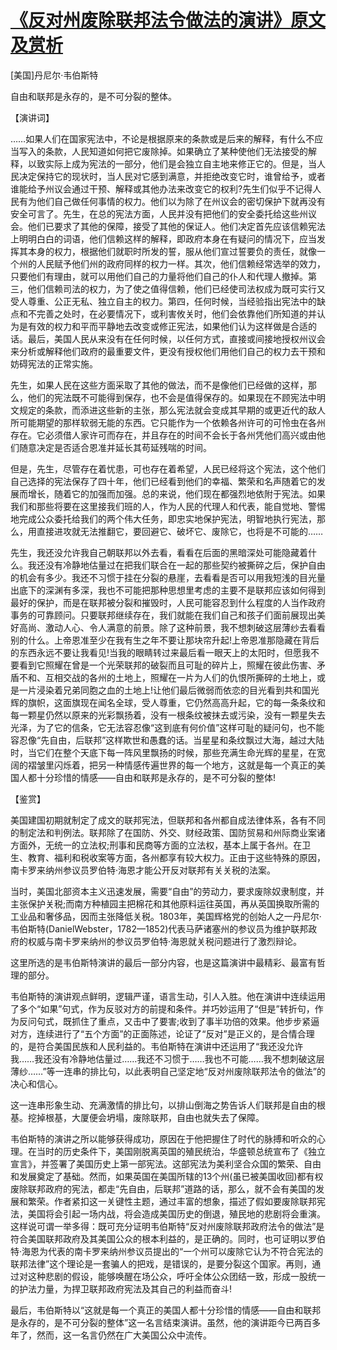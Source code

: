 # [《反对州废除联邦法令做法的演讲》原文及赏析](https://www.vrrw.net/wx/14769.html)

[美国]丹尼尔·韦伯斯特

自由和联邦是永存的，是不可分裂的整体。

【演讲词】

……如果人们在国家宪法中，不论是根据原来的条款或是后来的解释，有什么不应当写入的条款，人民知道如何把它废除掉。如果确立了某种使他们无法接受的解释，以致实际上成为宪法的一部分，他们是会独立自主地来修正它的。但是，当人民决定保持它的现状时，当人民对它感到满意，并拒绝改变它时，谁曾给予，或者谁能给予州议会通过干预、解释或其他办法来改变它的权利?先生们似乎不记得人民有为他们自己做任何事情的权力。他们以为除了在州议会的密切保护下就再没有安全可言了。先生，在总的宪法方面，人民并没有把他们的安全委托给这些州议会。他们已要求了其他的保障，接受了其他的保证人。他们决定首先应该信赖宪法上明明白白的词语，他们信赖这样的解释，即政府本身在有疑问的情况下，应当发挥其本身的权力，根据他们就职时所发的誓，服从他们宣过誓要负的责任，就像一个州的人民赋予他们州的政府同样的权力一样。其次，他们信赖经常选举的效力，只要他们有理由，就可以用他们自己的力量将他们自己的仆人和代理人撤掉。第三，他们信赖司法的权力，为了使之值得信赖，他们已经使司法权成为既可实行又受人尊重、公正无私、独立自主的权力。第四，任何时候，当经验指出宪法中的缺点和不完善之处时，在必要情况下，或利害攸关时，他们会依靠他们所知道的并认为是有效的权力和平而平静地去改变或修正宪法，如果他们认为这样做是合适的话。最后，美国人民从来没有在任何时候，以任何方式，直接或间接地授权州议会来分析或解释他们政府的最重要文件，更没有授权他们用他们自己的权力去干预和妨碍宪法的正常实施。

先生，如果人民在这些方面采取了其他的做法，而不是像他们已经做的这样，那么，他们的宪法既不可能得到保存，也不会是值得保存的。如果现在不顾宪法中明文规定的条款，而添进这些新的主张，那么宪法就会变成其早期的或更近代的敌人所可能期望的那样软弱无能的东西。它只能作为一个依赖各州许可的可怜虫在各州存在。它必须借人家许可而存在，并且存在的时间不会长于各州凭他们高兴或由他们随意决定是否适合恩准并延长其苟延残喘的时间。

但是，先生，尽管存在着忧患，可也存在着希望，人民已经将这个宪法，这个他们自己选择的宪法保存了四十年，他们已经看到他们的幸福、繁荣和名声随着它的发展而增长，随着它的加强而加强。总的来说，他们现在都强烈地依附于宪法。如果我们和那些将要在这里接我们班的人，作为人民的代理人和代表，能自觉地、警惕地完成公众委托给我们的两个伟大任务，即忠实地保护宪法，明智地执行宪法，那么，用直接进攻就无法推翻它，要回避它、破坏它、废除它，也将是不可能的……

先生，我还没允许我自己朝联邦以外去看，看看在后面的黑暗深处可能隐藏着什么。我还没有冷静地估量过在把我们联合在一起的那些契约被撕碎之后，保护自由的机会有多少。我还不习惯于挂在分裂的悬崖，去看看是否可以用我短浅的目光量出底下的深渊有多深，我也不可能把那种思想里考虑的主要不是联邦应该如何得到最好的保护，而是在联邦被分裂和摧毁时，人民可能容忍到什么程度的人当作政府事务的可靠顾问。只要联邦继续存在，我们就能在我们自己和孩子们面前展现出美好高尚、激动人心、令人满意的前景。除了这种前景，我不想刺破这层薄纱去看看别的什么。上帝恩准至少在我有生之年不要让那块帘升起!上帝恩准那隐藏在背后的东西永远不要让我看见!当我的眼睛转过来最后看一眼天上的太阳时，但愿我不要看到它照耀在曾是一个光荣联邦的破裂而且可耻的碎片上，照耀在彼此伤害、矛盾不和、互相交战的各州的土地上，照耀在一片为人们的仇恨所撕碎的土地上，或是一片浸染着兄弟同胞之血的土地上!让他们最后微弱而依恋的目光看到共和国光辉的旗帜，这面旗现在闻名全球，受人尊重，它仍然高高升起，它的每一条条纹和每一颗星仍然以原来的光彩飘扬着，没有一根条纹被抹去或污染，没有一颗星失去光泽，为了它的信条，它无法容忍像“这到底有何价值”这样可耻的疑问句，也不能容忍像“先自由，后联邦”这样欺世和愚蠢的话。当星星和条纹飘过大海，越过大陆时，当它们在整个天底下每一阵风里飘扬的时候，那些充满生命光辉的星星，在宽阔的褶皱里闪烁着，把另一种情感传遍世界的每一个地方，这就是每一个真正的美国人都十分珍惜的情感——自由和联邦是永存的，是不可分裂的整体!



【鉴赏】

美国建国初期就制定了成文的联邦宪法，但联邦和各州都自成法律体系，各有不同的制定法和判例法。联邦除了在国防、外交、财经政策、国防贸易和州际商业案诸方面外，无统一的立法权;刑事和民商等方面的立法权，基本上属于各州。在卫生、教育、福利和税收案等方面，各州都享有较大权力。正由于这些特殊的原因，南卡罗来纳州参议员罗伯特·海恩才能公开反对联邦有关关税的法案。

当时，美国北部资本主义迅速发展，需要“自由”的劳动力，要求废除奴隶制度，并主张保护关税;而南方种植园主把棉花和其他原料运往英国，再从英国换取所需的工业品和奢侈品，因而主张降低关税。1803年，美国辉格党的创始人之一丹尼尔·韦伯斯特(DanielWebster，1782—1852)代表马萨诸塞州的参议员为维护联邦政府的权威与南卡罗来纳州的参议员罗伯特·海恩就关税问题进行了激烈辩论。

这里所选的是韦伯斯特演讲的最后一部分内容，也是这篇演讲中最精彩、最富有哲理的部分。

韦伯斯特的演讲观点鲜明，逻辑严谨，语言生动，引人入胜。他在演讲中连续运用了多个“如果”句式，作为反驳对方的前提和条件。并巧妙运用了“但是”转折句，作为反问句式，既抓住了重点，又击中了要害;收到了事半功倍的效果。他步步紧逼对方，连续进行了“五个方面”的正面陈述，论证了“反对”是正义的，是合情合理的，是符合美国民族和人民利益的。韦伯斯特在演讲中还运用了“我还没允许我……我还没有冷静地估量过……我还不习惯于……我也不可能……我不想刺破这层薄纱……”等一连串的排比句，以此表明自己坚定地“反对州废除联邦法令的做法”的决心和信心。

这一连串形象生动、充满激情的排比句，以排山倒海之势告诉人们联邦是自由的根基。挖掉根基，大厦便会坍塌，废除联邦，自由也就失去了保障。

韦伯斯特的演讲之所以能够获得成功，原因在于他把握住了时代的脉搏和听众的心理。在当时的历史条件下，美国刚脱离英国的殖民统治，华盛顿总统宣布了《独立宣言》，并签署了美国历史上第一部宪法。这部宪法为美利坚合众国的繁荣、自由和发展奠定了基础。然而，如果英国在美国所辖的13个州(虽已被美国收回)都有权废除联邦政府的宪法，都走“先自由，后联邦”道路的话，那么，就不会有美国的发展和繁荣。作者紧扣这一关键性主题，通过丰富的想象，描述了假如要废除联邦宪法，美国将会引起一场内战，将会造成美国历史的倒退，殖民地的悲剧将会重演。这样说可谓一举多得：既可充分证明韦伯斯特“反对州废除联邦政府法令的做法”是符合美国联邦政府及其美国公众的根本利益的，是正确的。同时，也可证明以罗伯特·海恩为代表的南卡罗来纳州参议员提出的“一个州可以废除它认为不符合宪法的联邦法律”这个理论是一套骗人的把戏，是错误的，是要分裂这个国家。再则，通过对这种悲剧的假设，能够唤醒在场公众，呼吁全体公众团结一致，形成一股统一的护法力量，为捍卫联邦政府宪法及其自己的利益而奋斗!

最后，韦伯斯特以“这就是每一个真正的美国人都十分珍惜的情感——自由和联邦是永存的，是不可分裂的整体”这一名言结束演讲。虽然，他的演讲距今已两百多年了，然而，这一名言仍然在广大美国公众中流传。

